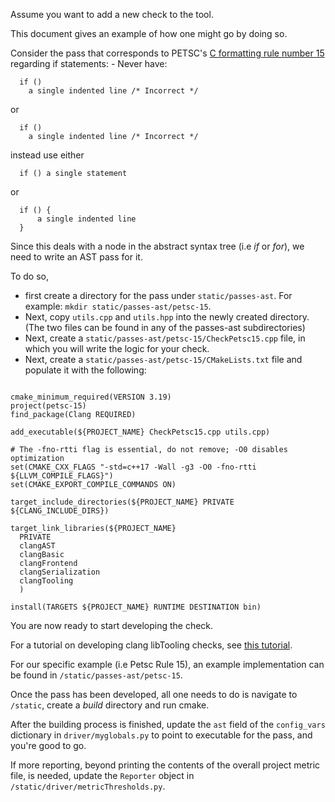 Assume you want to add a new check to the tool. 

This document gives an example of how one might go by doing so. 

Consider the pass that corresponds to PETSC's [C formatting rule number 15](https://petsc.org/release/developers/style/) regarding if statements: 
    - Never have: 
  

      if () 
        a single indented line /* Incorrect */
 or 
      
      if () 
        a single indented line /* Incorrect */
instead use either 

      if () a single statement 
or 

      if () {
          a single indented line
      }


Since this deals with a node in the abstract syntax tree (i.e *if* or *for*), we need to write an AST pass for it. 

To do so,
- first create a directory for the pass under `static/passes-ast`. For example: ```mkdir static/passes-ast/petsc-15```.  
- Next, copy `utils.cpp` and `utils.hpp` into the newly created directory. (The two files can be found in any of the passes-ast subdirectories)
- Next, create a `static/passes-ast/petsc-15/CheckPetsc15.cpp` file, in which you will write the logic for your check.
- Next, create a `static/passes-ast/petsc-15/CMakeLists.txt` file and populate it with the following: 

```

cmake_minimum_required(VERSION 3.19)
project(petsc-15)
find_package(Clang REQUIRED)

add_executable(${PROJECT_NAME} CheckPetsc15.cpp utils.cpp)

# The -fno-rtti flag is essential, do not remove; -O0 disables optimization
set(CMAKE_CXX_FLAGS "-std=c++17 -Wall -g3 -O0 -fno-rtti ${LLVM_COMPILE_FLAGS}")
set(CMAKE_EXPORT_COMPILE_COMMANDS ON)

target_include_directories(${PROJECT_NAME} PRIVATE ${CLANG_INCLUDE_DIRS})

target_link_libraries(${PROJECT_NAME}
  PRIVATE
  clangAST
  clangBasic
  clangFrontend
  clangSerialization
  clangTooling
  )

install(TARGETS ${PROJECT_NAME} RUNTIME DESTINATION bin)
```

You are now ready to start developing the check. 

For a tutorial on developing clang libTooling checks, 
see [this tutorial](https://clang.llvm.org/docs/IntroductionToTheClangAST.html).

For our specific example (i.e Petsc Rule 15), an example 
implementation can be found in `/static/passes-ast/petsc-15`.

Once the pass has been developed, all one needs to do is 
navigate to `/static`, create a *build* directory and run 
cmake. 

After the building process is finished, update the `ast` field 
of the `config_vars` dictionary in `driver/myglobals.py` to point 
to executable for the pass, and you're good to go. 

If more reporting, beyond printing the contents of the overall 
project metric file, is needed, update the `Reporter` object 
in `/static/driver/metricThresholds.py`.

